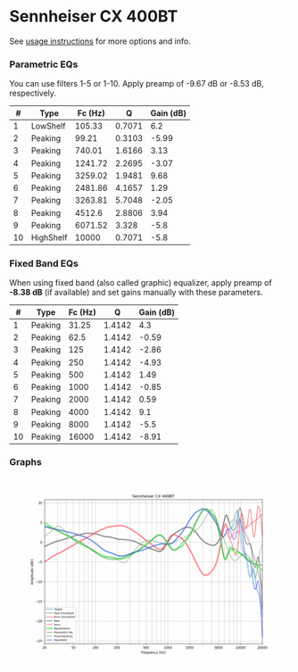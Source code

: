 # Sennheiser CX 400BT
See [usage instructions](https://github.com/jaakkopasanen/AutoEq#usage) for more options and info.

### Parametric EQs
You can use filters 1-5 or 1-10. Apply preamp of -9.67 dB or -8.53 dB, respectively.

|   # | Type      |   Fc (Hz) |      Q |   Gain (dB) |
|-----|-----------|-----------|--------|-------------|
|   1 | LowShelf  |    105.33 | 0.7071 |        6.2  |
|   2 | Peaking   |     99.21 | 0.3103 |       -5.99 |
|   3 | Peaking   |    740.01 | 1.6166 |        3.13 |
|   4 | Peaking   |   1241.72 | 2.2695 |       -3.07 |
|   5 | Peaking   |   3259.02 | 1.9481 |        9.68 |
|   6 | Peaking   |   2481.86 | 4.1657 |        1.29 |
|   7 | Peaking   |   3263.81 | 5.7048 |       -2.05 |
|   8 | Peaking   |   4512.6  | 2.8806 |        3.94 |
|   9 | Peaking   |   6071.52 | 3.328  |       -5.8  |
|  10 | HighShelf |  10000    | 0.7071 |       -5.8  |

### Fixed Band EQs
When using fixed band (also called graphic) equalizer, apply preamp of **-8.38 dB** (if available) and set gains manually with these parameters.

|   # | Type    |   Fc (Hz) |      Q |   Gain (dB) |
|-----|---------|-----------|--------|-------------|
|   1 | Peaking |     31.25 | 1.4142 |        4.3  |
|   2 | Peaking |     62.5  | 1.4142 |       -0.59 |
|   3 | Peaking |    125    | 1.4142 |       -2.86 |
|   4 | Peaking |    250    | 1.4142 |       -4.93 |
|   5 | Peaking |    500    | 1.4142 |        1.49 |
|   6 | Peaking |   1000    | 1.4142 |       -0.85 |
|   7 | Peaking |   2000    | 1.4142 |        0.59 |
|   8 | Peaking |   4000    | 1.4142 |        9.1  |
|   9 | Peaking |   8000    | 1.4142 |       -5.5  |
|  10 | Peaking |  16000    | 1.4142 |       -8.91 |

### Graphs
![](./Sennheiser%20CX%20400BT.png)
